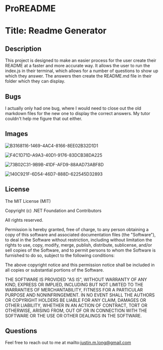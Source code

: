 # ProREADME

# Title: Readme Generator

## Description
This project is designed to make an easier process for the user create their README at a faster and more accurate way.  It allows the user to run the index.js in their terminal, which allows for a number of questions to show up which they answer.  The answers then create the README.md file in their folder which they can display.

## Bugs
I actually only had one bug, where I would need to close out the old markdown files for the new one to display the correct answers.  My tutor couldn't help me figure that out either.

## Images
![B3168116-1469-4AC4-8166-8EE02B32D1D1](https://user-images.githubusercontent.com/79759725/123996157-09a78b00-d99d-11eb-991b-f2eb8c0554f7.png)

![F4C1D71D-A9A3-40D1-9176-83DCB38DA225](https://user-images.githubusercontent.com/79759725/123996172-0f04d580-d99d-11eb-82b4-f789900889f6.png)

![73B02C31-9B9B-41DF-AFD9-88AAD73ABF8D](https://user-images.githubusercontent.com/79759725/123996197-14622000-d99d-11eb-9bce-5d722e07ca13.png)

![140C921F-6D54-46D7-888D-622545D32893](https://user-images.githubusercontent.com/79759725/123996214-1926d400-d99d-11eb-8b3f-f0316722775d.png)


## License
The MIT License (MIT)

Copyright (c) .NET Foundation and Contributors

All rights reserved.

Permission is hereby granted, free of charge, to any person obtaining a copy of this software and associated documentation files (the "Software"), to deal in the Software without restriction, including without limitation the rights to use, copy, modify, merge, publish, distribute, sublicense, and/or sell copies of the Software, and to permit persons to whom the Software is furnished to do so, subject to the following conditions:

The above copyright notice and this permission notice shall be included in all copies or substantial portions of the Software.

THE SOFTWARE IS PROVIDED "AS IS", WITHOUT WARRANTY OF ANY KIND, EXPRESS OR IMPLIED, INCLUDING BUT NOT LIMITED TO THE WARRANTIES OF MERCHANTABILITY, FITNESS FOR A PARTICULAR PURPOSE AND NONINFRINGEMENT. IN NO EVENT SHALL THE AUTHORS OR COPYRIGHT HOLDERS BE LIABLE FOR ANY CLAIM, DAMAGES OR OTHER LIABILITY, WHETHER IN AN ACTION OF CONTRACT, TORT OR OTHERWISE, ARISING FROM, OUT OF OR IN CONNECTION WITH THE SOFTWARE OR THE USE OR OTHER DEALINGS IN THE SOFTWARE.

## Questions
Feel free to reach out to me at mailto:justin.m.long@gmail.com
